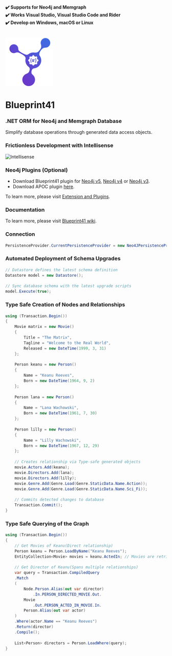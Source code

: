 **✔️ Supports for Neo4j and Memgraph**\
**✔️ Works Visual Studio, Visual Studio Code and Rider**\
**✔️ Develop on Windows, macOS or Linux**\
\
\
![Blueprint41](https://raw.githubusercontent.com/circles-arrows/blueprint41/master/Documentation/bp41logo-small.png)


# Blueprint41

### .NET ORM for Neo4j and Memgraph Database

Simplify database operations through generated data access objects. 

### Frictionless Development with Intellisense 

![Intellisense](https://raw.githubusercontent.com/circles-arrows/blueprint41/master/Documentation/Blueprint41_Intellisense.gif)

### Neo4j Plugins (Optional)
* Download Blueprint41 plugin for [Neo4j v5](https://github.com/circles-arrows/functionalid/blob/master/blueprint41-5.0.0.jar?raw=true), [Neo4j v4](https://github.com/circles-arrows/functionalid/blob/master/blueprint41-4.0.3.jar?raw=true) or [Neo4j v3](https://github.com/circles-arrows/functionalid/blob/master/blueprint41-1.0.3.jar?raw=true).
* Download APOC plugin [here](https://neo4j-contrib.github.io/neo4j-apoc-procedures/#_download_latest_release).

To learn more, please visit [Extension and Plugins](https://github.com/circles-arrows/blueprint41/wiki/Extension-and-Plugins).

### Documentation

To learn more, please visit [Blueprint41 wiki](https://github.com/circles-arrows/blueprint41/wiki).
### Connection

```csharp
PersistenceProvider.CurrentPersistenceProvider = new Neo4JPersistenceProvider($"bolt://localhost:7687", $"neo4j", $"password");
```

### Automated Deployment of Schema Upgrades

```csharp
// Datastore defines the latest schema definition
Datastore model = new Datastore();

// Sync database schema with the latest upgrade scripts
model.Execute(true);
```

### Type Safe Creation of Nodes and Relationships

```csharp
using (Transaction.Begin())
{
    Movie matrix = new Movie()
    {
        Title = "The Matrix",
        Tagline = "Welcome to the Real World",
        Released = new DateTime(1999, 3, 31)
    };

    Person keanu = new Person()
    {
        Name = "Keanu Reeves",
        Born = new DateTime(1964, 9, 2)
    };

    Person lana = new Person()
    {
        Name = "Lana Wachowski",
        Born = new DateTime(1961, 7, 30)
    };

    Person lilly = new Person()
    {
        Name = "Lilly Wachowski",
        Born = new DateTime(1967, 12, 29)
    };
    
    // Creates relationship via Type-safe generated objects
    movie.Actors.Add(keanu);
    movie.Directors.Add(lana);
    movie.Directors.Add(lilly);
    movie.Genre.Add(Genre.Load(Genre.StaticData.Name.Action));
    movie.Genre.Add(Genre.Load(Genre.StaticData.Name.Sci_Fi));

    // Commits detected changes to database
    Transaction.Commit(); 
}
```


### Type Safe Querying of the Graph

```csharp
using (Transaction.Begin())
{
    // Get Movies of Keanu(Direct relationship)
    Person keanu = Person.LoadByName("Keanu Reeves");
    EntityCollection<Movie> movies = keanu.ActedIn; // Movies are retrieve here

    // Get Director of Keanu(Spans multiple relationships)
    var query = Transaction.CompiledQuery
    .Match
    (
        Node.Person.Alias(out var director)
            .In.PERSON_DIRECTED_MOVIE.Out.
        Movie
            .Out.PERSON_ACTED_IN_MOVIE.In.
        Person.Alias(out var actor)
    )
    .Where(actor.Name == "Keanu Reeves")
    .Return(director)
    .Compile();

    List<Person> directors = Person.LoadWhere(query);
}
```

